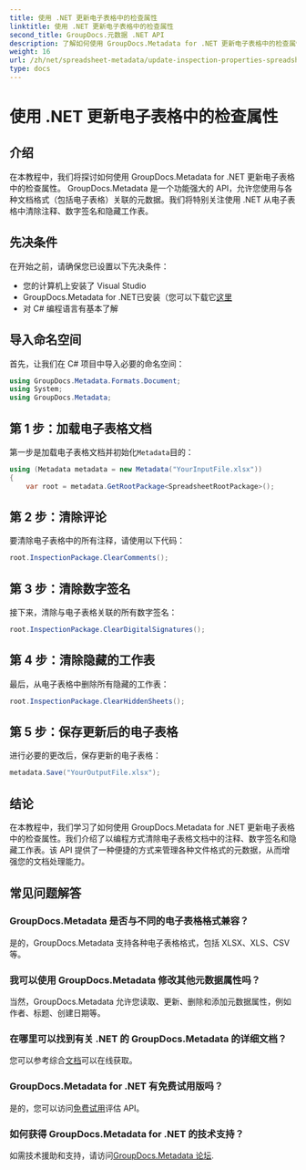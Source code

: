 ```yaml
---
title: 使用 .NET 更新电子表格中的检查属性
linktitle: 使用 .NET 更新电子表格中的检查属性
second_title: GroupDocs.元数据 .NET API
description: 了解如何使用 GroupDocs.Metadata for .NET 更新电子表格中的检查属性。轻松管理评论、签名和隐藏工作表。
weight: 16
url: /zh/net/spreadsheet-metadata/update-inspection-properties-spreadsheets/
type: docs
---
```

# 使用 .NET 更新电子表格中的检查属性

## 介绍
在本教程中，我们将探讨如何使用 GroupDocs.Metadata for .NET 更新电子表格中的检查属性。 GroupDocs.Metadata 是一个功能强大的 API，允许您使用与各种文档格式（包括电子表格）关联的元数据。我们将特别关注使用 .NET 从电子表格中清除注释、数字签名和隐藏工作表。
## 先决条件
在开始之前，请确保您已设置以下先决条件：
- 您的计算机上安装了 Visual Studio
-  GroupDocs.Metadata for .NET已安装（您可以下载它[这里](https://releases.groupdocs.com/metadata/net/）)
- 对 C# 编程语言有基本了解

## 导入命名空间
首先，让我们在 C# 项目中导入必要的命名空间：
```csharp
using GroupDocs.Metadata.Formats.Document;
using System;
using GroupDocs.Metadata;
```
## 第 1 步：加载电子表格文档
第一步是加载电子表格文档并初始化`Metadata`目的：
```csharp
using (Metadata metadata = new Metadata("YourInputFile.xlsx"))
{
    var root = metadata.GetRootPackage<SpreadsheetRootPackage>();
```
## 第 2 步：清除评论
要清除电子表格中的所有注释，请使用以下代码：
```csharp
root.InspectionPackage.ClearComments();
```
## 第 3 步：清除数字签名
接下来，清除与电子表格关联的所有数字签名：
```csharp
root.InspectionPackage.ClearDigitalSignatures();
```
## 第 4 步：清除隐藏的工作表
最后，从电子表格中删除所有隐藏的工作表：
```csharp
root.InspectionPackage.ClearHiddenSheets();
```
## 第 5 步：保存更新后的电子表格
进行必要的更改后，保存更新的电子表格：
```csharp
metadata.Save("YourOutputFile.xlsx");
```

## 结论
在本教程中，我们学习了如何使用 GroupDocs.Metadata for .NET 更新电子表格中的检查属性。我们介绍了以编程方式清除电子表格文档中的注释、数字签名和隐藏工作表。该 API 提供了一种便捷的方式来管理各种文件格式的元数据，从而增强您的文档处理能力。

## 常见问题解答
### GroupDocs.Metadata 是否与不同的电子表格格式兼容？
是的，GroupDocs.Metadata 支持各种电子表格格式，包括 XLSX、XLS、CSV 等。
### 我可以使用 GroupDocs.Metadata 修改其他元数据属性吗？
当然，GroupDocs.Metadata 允许您读取、更新、删除和添加元数据属性，例如作者、标题、创建日期等。
### 在哪里可以找到有关 .NET 的 GroupDocs.Metadata 的详细文档？
您可以参考综合[文档](https://tutorials.groupdocs.com/metadata/net/)可以在线获取。
### GroupDocs.Metadata for .NET 有免费试用版吗？
是的，您可以访问[免费试用](https://releases.groupdocs.com/)评估 API。
### 如何获得 GroupDocs.Metadata for .NET 的技术支持？
如需技术援助和支持，请访问[GroupDocs.Metadata 论坛](https://forum.groupdocs.com/c/metadata/14).